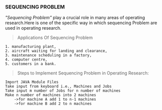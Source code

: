 ### SEQUENCING PROBLEM
*"Sequencing Problem"* play a crucial role in many areas of operating research.Here is one of the specific way in which sequencing Problem are used in operating research.

> Applications Of Sequencing Problem
```
1. manufacturing plant,
2. aircraft waiting for landing and clearance, 
3. maintenance scheduling in a factory,
4. computer centre,
5. customers in a bank.
```
> Steps to Implement Sequencing Problem in Operating Research:

```
Import JAVA Module Files
Take input from keyboard i.e., Machines and Jobs
Take input m number of Jobs for n number of machines
Make n number of machines into 2 machines
    ->for machine A add 1 to n-1 machines
    ->for machine B add 2 to n machines


```

